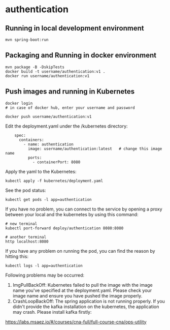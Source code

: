 # authentication

## Running in local development environment

```
mvn spring-boot:run
```

## Packaging and Running in docker environment

```
mvn package -B -DskipTests
docker build -t username/authentication:v1 .
docker run username/authentication:v1
```

## Push images and running in Kubernetes

```
docker login 
# in case of docker hub, enter your username and password

docker push username/authentication:v1
```

Edit the deployment.yaml under the /kubernetes directory:
```
    spec:
      containers:
        - name: authentication
          image: username/authentication:latest   # change this image name
          ports:
            - containerPort: 8080

```

Apply the yaml to the Kubernetes:
```
kubectl apply -f kubernetes/deployment.yaml
```

See the pod status:
```
kubectl get pods -l app=authentication
```

If you have no problem, you can connect to the service by opening a proxy between your local and the kubernetes by using this command:
```
# new terminal
kubectl port-forward deploy/authentication 8080:8080

# another terminal
http localhost:8080
```

If you have any problem on running the pod, you can find the reason by hitting this:
```
kubectl logs -l app=authentication
```

Following problems may be occurred:

1. ImgPullBackOff:  Kubernetes failed to pull the image with the image name you've specified at the deployment.yaml. Please check your image name and ensure you have pushed the image properly.
1. CrashLoopBackOff: The spring application is not running properly. If you didn't provide the kafka installation on the kubernetes, the application may crash. Please install kafka firstly:

https://labs.msaez.io/#/courses/cna-full/full-course-cna/ops-utility

